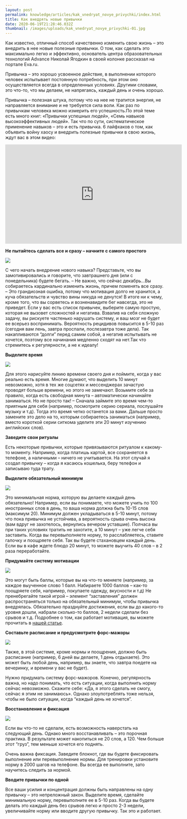 ```yaml
---
layout: post
permalink: knowledge/articles/kak_vnedryat_novye_privychki/index.html
title: Как внедрять новые привычки
date: 2020-06-19T21:28:46.032Z
thumbnail: /images/uploads/kak_vnedryat_novye_privychki-01.jpg
---
```

Как известно, отличный способ качественно изменить свою жизнь – это внедрить в нее новые полезные привычки. О том, как сделать это максимально легко и эффективно, основатель центра образовательных технологий Advance Николай Ягодкин в своей колонке рассказал на портале Eva.ru. 

Привычка – это хорошо усвоенное действие, в выполнении которого человек испытывает постоянную потребность, при этом оно осуществляется всегда в определенных условиях. Другими словами, это что-то, что мы делаем, не напрягаясь, каждый день и очень хорошо.

Привычка – полезная штука, потому что на нее не тратится энергия, не направляется внимание и не требуется сила воли. Как раз по привычкам человека можно  измерить его успешность.По этой теме есть много книг: «Привычки успешных людей», «Семь навыков высокоэффективных людей». Так что по сути, систематическое применение навыков – это и есть привычка. 6 лайфхаков о том, как объявить войну хаосу и внедрить полезные привычки в свою жизнь, ждут вас в этом видео:


<iframe width="560" height="315" src="https://www.youtube.com/embed/lEXU5R0Z7w0" frameborder="0" allow="accelerometer; autoplay; encrypted-media; gyroscope; picture-in-picture" allowfullscreen></iframe>

**Не пытайтесь сделать все и сразу – начните с самого простого**


![](/images/uploads/kak_vnedryat_novye_privychki-02.jpg)

С чего начать внедрение нового навыка? Представьте, что вы замотивировались и говорите, что завтрашнего дня (или с понедельника) будете бегать. – Не важно, что сейчас декабрь...Вы собираетесь кардинально изменить жизнь, причем поменять все сразу. – Это грандиозная ошибка, потому что мотивация долго не хранится, а куча обязательств и чувство вины никуда не денутся! В итоге ни к чему, кроме того, что вы сорветесь и возненавидите бег навсегда, это не приведет. Если у вас есть список привычек, выберите самую простую, которая не вызовет сложностей и негатива. Взвалив на себя сложную задачу,  вы рискуете частенько нарушать систему, и ваш мозг не будет ее всерьез воспринимать. Вероятность рецидивов повысится в 5-10 раз (сегодня вам лень, завтра проспали, послезавтра тоже дела). Так накапливаются “долги” перед самим собой, а негатив испытывать не хочется, поэтому все начинания медленно сходят на нет.Так что стремитесь к регулярности, а не к идеалу!

**Выделите время**

![](/images/uploads/kak_vnedryat_novye_privychki-03.jpg)

Для этого нарисуйте линию времени своего дня и поймите, когда у вас реально есть время. Многие думают, что выделить 10 минут невозможно, хотя в тех же соцсетях и мессенджерах зачастую проводят больше времени, но этого не замечают. Возьмите себе за правило, когда есть свободная минута – автоматически начинайте заниматься. Но не просто так! – Сначала займите это время чем-то приятным для себя (например, посмотрите серию сериала, послушайте музыку и т.д). Тогда это время четко останется за вами. Дальше просто замените это дело на то, которым собираетесь заниматься (например, вместо короткой серии ситкома уделите эти 20 минут изучению английских слов).

**Заведите свои ритуалы**

Есть некоторые привычки, которые привязываются ритуалом к какому-то моменту. Например, когда платишь картой, все сохраняется в телефоне, а наличными – ничего не учитывается. На этот случай я создал привычку – когда я касаюсь кошелька, беру телефон и записываю туда трату. 

**Выделите обязательный минимум**

![](/images/uploads/kak_vnedryat_novye_privychki-04.jpg)

Это минимальная норма, которую вы делаете каждый день обязательно! Например, если вы понимаете, что можете учить по 100 иностранных слов в день, то ваша норма должна быть 10-15 слов (максимум 20). Минимум должен укладываться в 5-10 минут, потому что пока привычка не устойчива, а вероятность срыва очень высока (вам вдруг не захотелось, вернулись вечером уставшие). Полчаса вы при таких условиях тратить не захотите, а 10 минут – уже легче себя заставить. Когда вы перевыполняете норму, то расслабляетесь, ставите галочку и поощряете себя. Так вы будете стахановцем каждый день. Если вы в кафе ждете блюдо 20 минут, то можете выучить 40 слов – в 2 раза переработайте. 

**Придумайте систему мотивации**

![](/images/uploads/kak_vnedryat_novye_privychki-05.jpg)

Это могут быть баллы, которые вы на что-то меняете (например, за каждое выученное слово 1 балл. Набираете 1000 баллов – как-то поощряете себя, например, покупаете одежду, вкусности и т.д) Не пренебрегайте такой игрой – элемент “заставления” должен распространяться только на обязательный минимум, чтобы привычка внедрялась. Обязательно празднуйте достижения, если вы до какого-то уровня дошли, набрали сколько-то баллов, 2 недели сделали без срывов и т.д. Подробнее о том, как работает мотивация, вы можете прочитать в [нашей статье](../formula_motivacii/index.html).

**Составьте расписание и предусмотрите форс-мажоры**

![](/images/uploads/kak_vnedryat_novye_privychki-06.jpg)

Также, в этой системе, кроме нормы и поощрения, должно быть расписание (например, 6 дней вы делаете, 1 день отдыхаете). Это может быть любой день, например, вы знаете, что завтра поедете на вечеринку, и времени у вас не будет).

Нужно придумать систему форс-мажоров. Конечно, регулярность важна, но надо понимать, что есть ситуации, когда выполнить норму сейчас невозможно. Скажите себе: «Да, я этого сделать не смогу, сейчас я этим не занимаюсь». Однако злоупотреблять тоже нельзя, чтобы не было ситуации, когда “каждый день не хочется”.

**Восстановление и фиксация**

![](/images/uploads/kak_vnedryat_novye_privychki-07.jpg)

Если вы что-то не сделали, есть возможность наверстать на следующий день. Однако много восстанавливать – это порочная практика. В результате может накопиться не 20 слов, а 120. Чем больше этот “груз”, тем меньше хочется его поднять. 

Очень важна фиксация. Заведите блокнот, где вы будете фиксировать выполнение  или перевыполнение нормы. Для тренировки установите норму в 2000 шагов на телефоне. Вы всегда ее выполните, зато научитесь следить за нормой. 

**Вводите привычки по одной**

Все ваши усилия и концентрация должны быть направлены на одну привычку – это непреложный закон. Выделите время, сделайте минимальную норму, перевыполните ее в 5-10 раз. Когда вы будете делать это каждый день без срывов легко и просто 2-3 недели, увеличивайте норму или вводите другую привычку. Так это и работает.